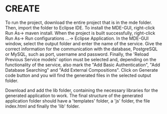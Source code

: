 # CREATE
To run the project, download the entire project that is in the mde folder. Then, import the folder to Eclipse IDE. To install the MDE-GUI, right-click Run As-> maven install. When the project is built successfully, right-click Run As-> Run configurations ...-> Eclipse Application. In the MDE-GUI window, select the output folder and enter the name of the service. Give the correct information for the communication with the database, PostgreSQL or MySQL, such as port, username and password. Finally, the 'Reload Previous Service models' option must be selected and, depending on the functionality of the service, also mark the "Add Basic Authentication", "Add Database Searching" and "Add External Compositions". Click on Generate code button and you will find the generated files in the selected output folder.

Download and add the lib folder, containing the necessary libraries for the generated application to work. The final structure of the generated application folder should have a 'templates' folder, a 'js' folder, the file index.html and finally the 'lib' folder.
